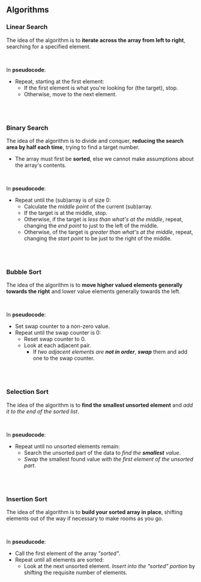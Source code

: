 ## Algorithms

### Linear Search

The idea of the algorithm is to **iterate across the array from left to right**, 
searching for a specified element.

<br />

In **pseudocode**:
* Repeat, starting at the first element:
  * If the first element is what you're looking for (the target), stop.
  * Otherwise, move to the next element.
  
<br />
<br />

### Binary Search

The idea of the algorithm is to divide and conquer, **reducing the search area by half each time**, 
trying to find a target number.
* The array must first be **sorted**, else we cannot make assumptions about the array's contents.

<br />

In **pseudocode**:
* Repeat until the (sub)array is of size 0:
  * Calculate the *middle point* of the current (sub)array.
  * If the target is at the middle, stop.
  * Otherwise, if the target is *less than what's at the middle*, repeat, 
  changing the *end point* to just to the left of the middle.
  * Otherwise, of the target is *greater than what's at the middle*, repeat, 
  changing the *start point* to be just to the right of the middle.

<br />
<br />

### Bubble Sort

The idea of the algorithm is to **move higher valued elements generally towards the right** and lower 
value elements generally towards the left.

<br />

In **pseudocode**:
* Set swap counter to a non-zero value.
* Repeat until the swap counter is 0:
  * Reset swap counter to 0.
  * Look at each adjacent pair.
    * If *two adjacent elements are **not in order***, ***swap*** them and add one to the swap counter.
    
<br />
<br />

### Selection Sort

The idea of the algorithm is to **find the smallest unsorted element** and *add it to the end of the sorted list*.

<br />

In **pseudocode**:
* Repeat until no unsorted elements remain:
  * Search the unsorted part of the data to *find the **smallest** value*.
  * *Swap* the smallest found value *with the first element of the unsorted part*.

<br />
<br />

### Insertion Sort

The idea of the algorithm is to **build your sorted array in place**, shifting elements out of the way if 
necessary to make rooms as you go.

<br />

In **pseuducode**:
* Call the first element of the array *"sorted"*.
* Repeat until all elements are sorted:
  * Look at the next unsorted element. *Insert into the "sorted" portion* by shifting the requisite number of elements.

<br />
<br />


